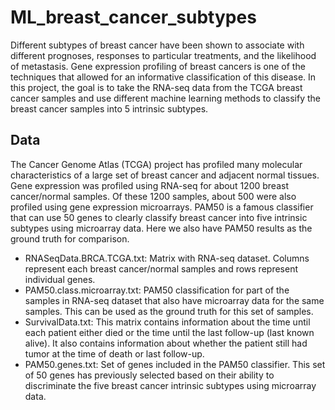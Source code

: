# ML_breast_cancer_subtypes

Different subtypes of breast cancer have been shown to associate with different prognoses, responses to particular treatments, and the likelihood of metastasis. Gene expression profiling of breast cancers is one of the techniques that allowed for an informative classification of this disease. In this project, the goal is to take the RNA-seq data from the TCGA breast cancer samples and use different machine learning methods to classify the breast cancer samples into 5 intrinsic subtypes. 

## Data

The Cancer Genome Atlas (TCGA) project has profiled many molecular characteristics of a large set of breast cancer and adjacent normal tissues. Gene expression was profiled using RNA-seq for about 1200 breast cancer/normal samples. Of these 1200 samples, about 500 were also profiled using gene expression microarrays. PAM50 is a famous classifier that can use 50 genes to clearly classify breast cancer into five intrinsic subtypes using microarray data. Here we also have PAM50 results as the ground truth for comparison.

- RNASeqData.BRCA.TCGA.txt: Matrix with RNA-seq dataset. Columns represent each breast cancer/normal samples and rows represent individual genes.
- PAM50.class.microarray.txt: PAM50 classification for part of the samples in RNA-seq dataset that also have microarray data for the same samples. This can be used as the ground truth for this set of samples.
- SurvivalData.txt: This matrix contains information about the time until each patient either died or the time until the last follow-up (last known alive). It also contains information about whether the patient still had tumor at the time of death or last follow-up.
- PAM50.genes.txt: Set of genes included in the PAM50 classifier. This set of 50 genes has previously selected based on their ability to discriminate the five breast cancer intrinsic subtypes using microarray data.
